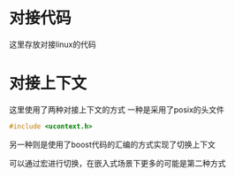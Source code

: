 # 对接代码
这里存放对接linux的代码

# 对接上下文

这里使用了两种对接上下文的方式
一种是采用了posix的头文件
```c 
#include <ucontext.h>
```

另一种则是使用了boost代码的汇编的方式实现了切换上下文

可以通过宏进行切换，在嵌入式场景下更多的可能是第二种方式
